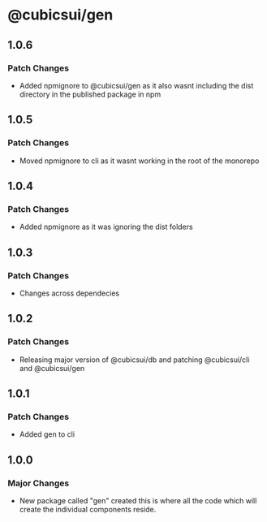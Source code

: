 # @cubicsui/gen

## 1.0.6

### Patch Changes

- Added npmignore to @cubicsui/gen as it also wasnt including the dist directory in the published package in npm

## 1.0.5

### Patch Changes

- Moved npmignore to cli as it wasnt working in the root of the monorepo

## 1.0.4

### Patch Changes

- Added npmignore as it was ignoring the dist folders

## 1.0.3

### Patch Changes

- Changes across dependecies

## 1.0.2

### Patch Changes

- Releasing major version of @cubicsui/db and patching @cubicsui/cli and @cubicsui/gen

## 1.0.1

### Patch Changes

- Added gen to cli

## 1.0.0

### Major Changes

- New package called "gen" created this is where all the code which will create the individual components reside.
